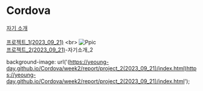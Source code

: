 # Cordova

[자기 소개](https://yeoung-day.github.io/Cordova/week2/report/project/info.html)
<br><br>
[프로젝트_1(2023_09_21)](https://yeoung-day.github.io/Cordova/week2/report/project_1(2023_09_21)/index.html)
<br>
![Ppic](https://github.com/Yeoung-Day/Cordova/assets/115051820/a3fc353c-f6e5-4cfd-9029-76107715e0e0)
<br>
[프로젝트_2(2023_09_21)](https://yeoung-day.github.io/Cordova/week2/report/project_2(2023_09_21)/index.html)-자기소개_2

<meta property="og:image" content="[링크](https://yeoung-day.github.io/Cordova/week2/report/project_2(2023_09_21)/index.html)https://yeoung-day.github.io/Cordova/week2/report/project_2(2023_09_21)/index.html">

 background-image: url('(https://yeoung-day.github.io/Cordova/week2/report/project_2(2023_09_21)/index.html)https://yeoung-day.github.io/Cordova/week2/report/project_2(2023_09_21)/index.html'); 
